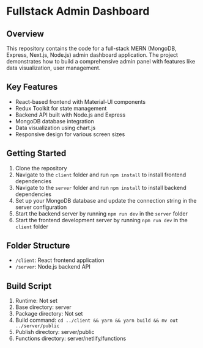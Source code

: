# Fullstack Admin Dashboard

## Overview

This repository contains the code for a full-stack MERN (MongoDB, Express, Next.js, Node.js) admin dashboard application. The project demonstrates how to build a comprehensive admin panel with features like data visualization, user management.

## Key Features

- React-based frontend with Material-UI components
- Redux Toolkit for state management
- Backend API built with Node.js and Express
- MongoDB database integration
- Data visualization using chart.js
- Responsive design for various screen sizes

## Getting Started

1. Clone the repository
2. Navigate to the `client` folder and run `npm install` to install frontend dependencies
3. Navigate to the `server` folder and run `npm install` to install backend dependencies
4. Set up your MongoDB database and update the connection string in the server configuration
5. Start the backend server by running `npm run dev` in the `server` folder
6. Start the frontend development server by running `npm run dev` in the `client` folder

## Folder Structure

- `/client`: React frontend application
- `/server`: Node.js backend API

## Build Script
1. Runtime: Not set
2. Base directory: server
3. Package directory: Not set
4. Build command: `cd ../client && yarn && yarn build && mv out ../server/public`
5. Publish directory: server/public
6. Functions directory: server/netlify/functions
